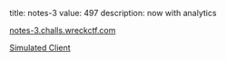 title: notes-3
value: 497
description: now with analytics

[notes-3.challs.wreckctf.com](https://notes-3.challs.wreckctf.com/)

[Simulated Client](https://admin-bot.wreckctf.com/notes-3)